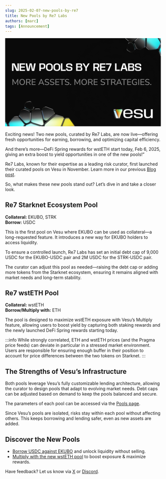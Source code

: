 ```yaml
---
slug: 2025-02-07-new-pools-by-re7
title: New Pools by Re7 Labs
authors: [marc]
tags: [Announcement]
---
```


![New Pools by Re7 Labs](re7-new-pools-blog.png)

Exciting news! Two new pools, curated by Re7 Labs, are now live—offering fresh opportunities for earning, borrowing, and optimizing capital efficiency. 

And there’s more—DeFi Spring rewards for wstETH start today, Feb 6, 2025, giving an extra boost to yield opportunities in one of the new pools!”

Re7 Labs, known for their expertise as a leading risk curator, first launched their curated pools on Vesu in November. Learn more in our previous [Blog post](/blog/2024-11-27-welcome-re7/). 

So, what makes these new pools stand out? Let’s dive in and take a closer look.


## Re7 Starknet Ecosystem Pool
**Collateral:** EKUBO, STRK  
**Borrow:** USDC

This is the first pool on Vesu where EKUBO can be used as collateral—a long-requested feature. It introduces a new way for EKUBO holders to access liquidity.

To ensure a controlled launch, Re7 Labs has set an initial debt cap of 9,000 USDC for the EKUBO-USDC pair and 2M USDC for the STRK-USDC pair.

The curator can adjust this pool as needed—raising the debt cap or adding more tokens from the Starknet ecosystem, ensuring it remains aligned with market needs and long-term stability.

## Re7 wstETH Pool
**Collateral:** wstETH  
**Borrow/Multiply with:** ETH

The pool is designed to maximize wstETH exposure with Vesu’s Multiply feature, allowing users to boost yield by capturing both staking rewards and the newly launched DeFi Spring rewards starting today.

:::info 
While strongly correlated, ETH and wstETH prices (and the Pragma price feeds) can deviate in particular in a stressed market environment. Users are responsible for ensuring enough buffer in their position to account for price differences between the two tokens on Starknet.
:::

## The Strengths of Vesu’s Infrastructure

Both pools leverage Vesu’s fully customizable lending architecture, allowing the curator to design pools that adapt to evolving market needs. Debt caps can be adjusted based on demand to keep the pools balanced and secure.

The parameters of each pool can be accessed via the [Pools page](https://vesu.xyz/pools).

Since Vesu’s pools are isolated, risks stay within each pool without affecting others. This keeps borrowing and lending safer, even as new assets are added.


## Discover the New Pools
- [Borrow USDC against EKUBO](https://vesu.xyz/borrow?form=true&poolId=3163948199181372152800322058764275087686[…]075afe6402ad5a5c20dd25e10ec3b3986acaa647b77e4ae24b0cbc9a54a27a87) and unlock liquidity without selling.
- [Multiply with the new wstETH pool](https://vesu.xyz/multiply?poolId=253524361524932822106062226847972881468017513826[…]049d36570d4e46f48e99674bd3fcc84644ddd6b96f7c741b1562b82f9e004dc7) to boost exposure & maximize rewards.

Have feedback? Let us know via [X](https://x.com/vesuxyz) or [Discord](https://discord.gg/kef7VwmG).
